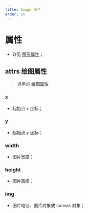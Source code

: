 ```yaml
---
title: Image 图片
order: 14
---
```


# 属性

- 详见 [图形属性](/zh/docs/api/shape/api#属性)；

## attrs 绘图属性

> 通用的 [绘图属性](/zh/docs/api/shape/attrs)

### x

- 起始点 x 坐标；

### y

- 起始点 y 坐标；

### width

- 图片宽度；

### height

- 图片高度；

### img

- 图片地址、图片对象或 canvas 对象；

